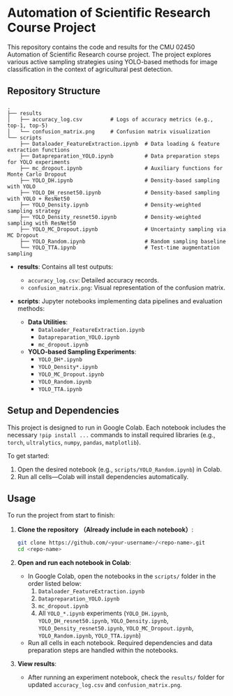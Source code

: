 # Automation of Scientific Research Course Project

This repository contains the code and results for the CMU 02450 Automation of Scientific Research course project. The project explores various active sampling strategies using YOLO-based methods for image classification in the context of agricultural pest detection.

## Repository Structure

```
.
├── results
│   ├── accuracy_log.csv         # Logs of accuracy metrics (e.g., top-1, top-5)
│   └── confusion_matrix.png     # Confusion matrix visualization
└── scripts
    ├── Dataloader_FeatureExtraction.ipynb  # Data loading & feature extraction functions
    ├── Datapreparation_YOLO.ipynb          # Data preparation steps for YOLO experiments
    ├── mc_dropout.ipynb                    # Auxiliary functions for Monte Carlo Dropout
    ├── YOLO_DH.ipynb                       # Density-based sampling with YOLO
    ├── YOLO_DH_resnet50.ipynb              # Density-based sampling with YOLO + ResNet50
    ├── YOLO_Density.ipynb                  # Density-weighted sampling strategy
    ├── YOLO_Density_resnet50.ipynb         # Density-weighted sampling with ResNet50
    ├── YOLO_MC_Dropout.ipynb               # Uncertainty sampling via MC Dropout
    ├── YOLO_Random.ipynb                   # Random sampling baseline
    └── YOLO_TTA.ipynb                      # Test-time augmentation sampling
```

- **results**: Contains all test outputs:
  - `accuracy_log.csv`: Detailed accuracy records.
  - `confusion_matrix.png`: Visual representation of the confusion matrix.

- **scripts**: Jupyter notebooks implementing data pipelines and evaluation methods:
  - **Data Utilities**:
    - `Dataloader_FeatureExtraction.ipynb`
    - `Datapreparation_YOLO.ipynb`
    - `mc_dropout.ipynb`
  - **YOLO-based Sampling Experiments**:
    - `YOLO_DH*.ipynb`        
    - `YOLO_Density*.ipynb`   
    - `YOLO_MC_Dropout.ipynb`
    - `YOLO_Random.ipynb`
    - `YOLO_TTA.ipynb`

## Setup and Dependencies

This project is designed to run in Google Colab. Each notebook includes the necessary `!pip install ...` commands to install required libraries (e.g., `torch`, `ultralytics`, `numpy`, `pandas`, `matplotlib`).

To get started:
1. Open the desired notebook (e.g., `scripts/YOLO_Random.ipynb`) in Colab.
2. Run all cells—Colab will install dependencies automatically.

## Usage

To run the project from start to finish:

1. **Clone the repository （Already include in each notebook）**:
   ```bash
   git clone https://github.com/<your-username>/<repo-name>.git
   cd <repo-name>
   ```
2. **Open and run each notebook in Colab**:
   - In Google Colab, open the notebooks in the `scripts/` folder in the order listed below:
     1. `Dataloader_FeatureExtraction.ipynb`
     2. `Datapreparation_YOLO.ipynb`
     3. `mc_dropout.ipynb`
     4. All `YOLO_*.ipynb` experiments (`YOLO_DH.ipynb`, `YOLO_DH_resnet50.ipynb`, `YOLO_Density.ipynb`, `YOLO_Density_resnet50.ipynb`, `YOLO_MC_Dropout.ipynb`, `YOLO_Random.ipynb`, `YOLO_TTA.ipynb`)
   - Run all cells in each notebook. Required dependencies and data preparation steps are handled within the notebooks.

3. **View results**:
   - After running an experiment notebook, check the `results/` folder for updated `accuracy_log.csv` and `confusion_matrix.png`.


